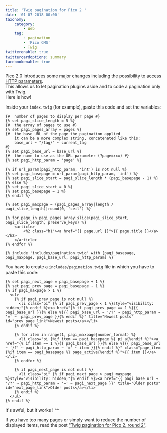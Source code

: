 ```yaml
---
title: 'Twig pagination for Pico 2 '
date: '01-07-2018 00:00'
taxonomy:
    category:
        - Web
    tag:
        - pagination
        - 'Pico CMS'
        - Twig
twitterenable: true
twittercardoptions: summary
facebookenable: true
---
```


Pico 2.0 introduces some major changes including the possibility to [access HTTP parameters](http://picocms.org/in-depth/features/http-params/).    
This allows us to let pagination plugins aside and to code a pagination only with Twig.    
Here is how!

Inside your `index.twig` (for example), paste this code and set the variables:

```twig
{#  number of pages to display per page #}
{% set pagi_slice_length = 5 %}
{#  the array of pages to use #}
{% set pagi_pages_array = pages %}
{#  the base URL of the page the pagination applied
    it can be a more complex string, concatenated like this:
    base_url ~ "/tag/" ~ current_tag
#}
{% set pagi_base_url = base_url %}
{#  the name to use as the URL parameter (?page=xxx) #}
{% set pagi_http_param = 'page' %}
 
{% if url_param(pagi_http_param, 'int') is not null %}
{% set pagi_basepage = url_param(pagi_http_param, 'int') %}
{% set pagi_slice_start = pagi_slice_length * (pagi_basepage - 1) %}
{% else %}
{% set pagi_slice_start = 0 %}
{% set pagi_basepage = 1 %}
{% endif %}
 
{% set pagi_maxpage = (pagi_pages_array|length / pagi_slice_length)|round(0, 'ceil') %}
 
{% for page in pagi_pages_array|slice(pagi_slice_start, pagi_slice_length, preserve_keys) %}      
    <article>
        <h2 class="h1"><a href="{{ page.url }}">{{ page.title }}</a></h2>
    </article>
{% endfor %}
 
{% include 'includes/pagination.twig' with [pagi_basepage, pagi_maxpage, pagi_base_url, pagi_http_param] %}
```

You have to create a `includes/pagination.twig` file in which you have to paste this code:

```twig
{% set pagi_next_page = pagi_basepage + 1 %}
{% set pagi_prev_page = pagi_basepage - 1 %}
{% if pagi_maxpage > 1 %}
  <ul>
    {% if pagi_prev_page is not null %}
      <li class="pi" {% if pagi_prev_page < 1 %}style="visibility: hidden;"{% endif %}><a href="{% if pagi_prev_page == 1 %}{{ pagi_base_url }}{% else %}{{ pagi_base_url ~ '/?' ~ pagi_http_param ~ '=' ~  pagi_prev_page }}{% endif %}" title="Newest posts" id="prev_page_link">Newest posts</a></li>
    {% endif %}

    {% for item in range(1, pagi_maxpage|number_format) %}
      <li class="pi {%if item == pagi_basepage %} pi_a{%endif %}"><a href="{% if item == 1 %}{{ pagi_base_url }}{% else %}{{ pagi_base_url ~ '/?' ~ pagi_http_param ~ '=' ~ item }}{% endif %}" class="page_item {%if item == pagi_basepage %} page_active{%endif %}">{{ item }}</a></li>
    {% endfor %}
    
    {% if pagi_next_page is not null %}
      <li class="pi" {% if pagi_next_page > pagi_maxpage %}style="visibility: hidden;"{% endif %}><a href="{{ pagi_base_url ~ '/?' ~ pagi_http_param ~ '=' ~ pagi_next_page }}" title="Older posts" id="next_page_link">Older posts</a></li>
    {% endif %}
  </ul>
{% endif %}
```

It's awful, but it works ! ^^

If you have too many pages or simply want to reduce the number of displayed items, read the post ["Twig pagination for Pico 2, round 2"](/blog/twig-pagination-for-pico-2-round-2).